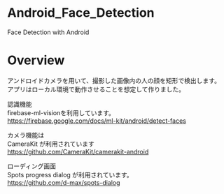 # Android_Face_Detection
Face Detection with Android

# Overview
アンドロイドカメラを用いて、撮影した画像内の人の顔を矩形で検出します。
アプリはローカル環境で動作させることを想定して作りました。

認識機能  
firebase-ml-visionを利用しています。  
https://firebase.google.com/docs/ml-kit/android/detect-faces

カメラ機能は  
CameraKit が利用されています  
https://github.com/CameraKit/camerakit-android

ローディング画面  
Spots progress dialog が利用されています。  
https://github.com/d-max/spots-dialog
